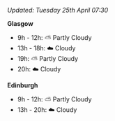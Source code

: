 *Updated: Tuesday 25th April 07:30*

**Glasgow**

* 9h - 12h: :partly_sunny: Partly Cloudy
* 13h - 18h: :cloud: Cloudy
* 19h: :partly_sunny: Partly Cloudy
* 20h: :cloud: Cloudy

**Edinburgh**

* 9h - 12h: :partly_sunny: Partly Cloudy
* 13h - 20h: :cloud: Cloudy
